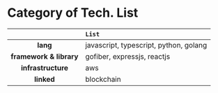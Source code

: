 # Category of Tech. List

| | **`List`**|
|:---:|:---|
|**lang**| javascript, typescript, python, golang |
|**framework & library**| gofiber, expressjs, reactjs |
|**infrastructure**| aws |
|**linked**| blockchain |
